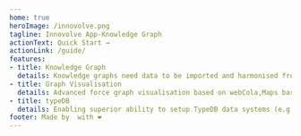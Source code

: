 ```yaml
---
home: true
heroImage: /innovolve.png
tagline: Innovolve App-Knowledge Graph
actionText: Quick Start →
actionLink: /guide/
features:
- title: Knowledge Graph
  details: Knowledge graphs need data to be imported and harmonised from multiple sources.Then algorithms rules and reasoning are used to identify patterns of interest.
- title: Graph Visualisation
  details: Advanced force graph visualisation based on webCola,Maps based on Uber’s Kepler.gl,Charts based on Microsoft,Research’s Charticulator,Export in CSV table format.
- title: typeDB
  details: Enabling superior ability to setup TypeDB data systems (e.g. schema design, import etc.), leverage TypeDB’s analytical capabilities and visualise the outputs.
footer: Made by  with ❤️
---
```

